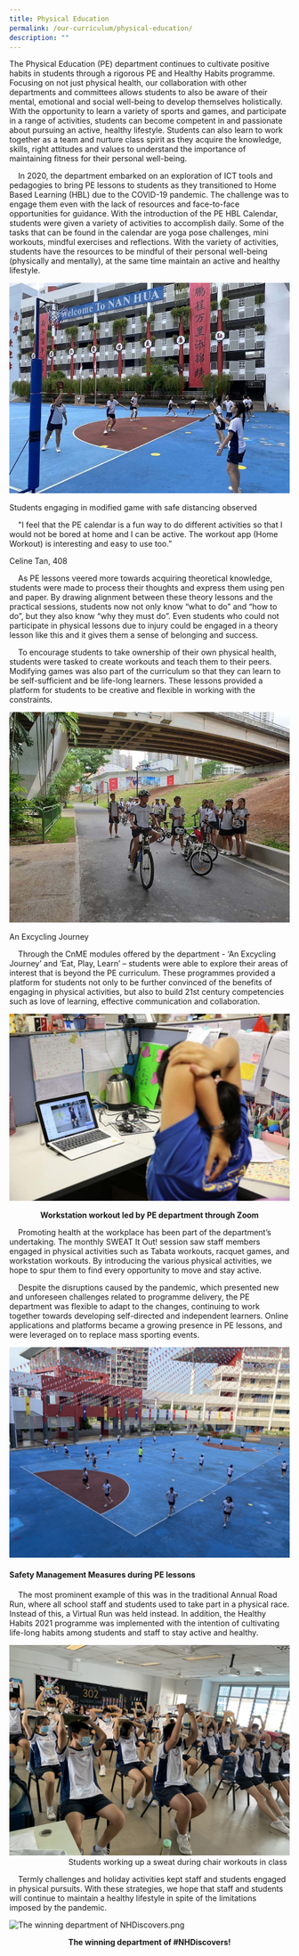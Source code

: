 ```yaml
---
title: Physical Education
permalink: /our-curriculum/physical-education/
description: ""
---
```

The Physical Education (PE) department continues to cultivate positive habits in students through a rigorous PE and Healthy Habits programme. Focusing on not just physical health, our collaboration with other departments and committees allows students to also be aware of their mental, emotional and social well-being to develop themselves holistically. With the opportunity to learn a variety of sports and games, and participate in a range of activities, students can become competent in and passionate about pursuing an active, healthy lifestyle. Students can also learn to work together as a team and nurture class spirit as they acquire the knowledge, skills, right attitudes and values to understand the importance of maintaining fitness for their personal well-being.

    In 2020, the department embarked on an exploration of ICT tools and pedagogies to bring PE lessons to students as they transitioned to Home Based Learning (HBL) due to the COVID-19 pandemic. The challenge was to engage them even with the lack of resources and face-to-face opportunities for guidance. With the introduction of the PE HBL Calendar, students were given a variety of activities to accomplish daily. Some of the tasks that can be found in the calendar are yoga pose challenges, mini workouts, mindful exercises and reflections. With the variety of activities, students have the resources to be mindful of their personal well-being (physically and mentally), at the same time maintain an active and healthy lifestyle.

![Students engaging in modified game with safe distancing observed.JPG](/images/Students%20engaging%20in%20modified%20game%20with%20safe%20distancing%20observed.jpg)

Students engaging in modified game with safe distancing observed

    "I feel that the PE calendar is a fun way to do different activities so that I would not be bored at home and I can be active. The workout app (Home Workout) is interesting and easy to use too.”  

Celine Tan, 408

    As PE lessons veered more towards acquiring theoretical knowledge, students were made to process their thoughts and express them using pen and paper. By drawing alignment between these theory lessons and the practical sessions, students now not only know “what to do” and “how to do”, but they also know “why they must do”. Even students who could not participate in physical lessons due to injury could be engaged in a theory lesson like this and it gives them a sense of belonging and success.  

    To encourage students to take ownership of their own physical health, students were tasked to create workouts and teach them to their peers. Modifying games was also part of the curriculum so that they can learn to be self-sufficient and be life-long learners. These lessons provided a platform for students to be creative and flexible in working with the constraints.

![An Excycling Journey.jpeg](/images/An%20Excycling%20Journey.jpeg)

An Excycling Journey

    Through the CnME modules offered by the department - ‘An Excycling Journey’ and ‘Eat, Play, Learn’ – students were able to explore their areas of interest that is beyond the PE curriculum. These programmes provided a platform for students not only to be further convinced of the benefits of engaging in physical activities, but also to build 21st century competencies such as love of learning, effective communication and collaboration.

![Workstation workout led by PE department through Zoom.JPG](/images/Workstation%20workout%20led%20by%20PE%20department%20through%20Zoom.jpg)

<p style="text-align: center"><strong>Workstation workout led by PE department through Zoom</strong></p>

  

    Promoting health at the workplace has been part of the department’s undertaking. The monthly SWEAT It Out! session saw staff members engaged in physical activities such as Tabata workouts, racquet games, and workstation workouts. By introducing the various physical activities, we hope to spur them to find every opportunity to move and stay active.  

  

    Despite the disruptions caused by the pandemic, which presented new and unforeseen challenges related to programme delivery, the PE department was flexible to adapt to the changes, continuing to work together towards developing self-directed and independent learners. Online applications and platforms became a growing presence in PE lessons, and were leveraged on to replace mass sporting events. 

  

![Safe Management Measures during PE lessons.jpg](/images/Safe%20Management%20Measures%20during%20PE%20lessons.jpg)  

  

#### Safety Management Measures during PE lessons   

  

    The most prominent example of this was in the traditional Annual Road Run, where all school staff and students used to take part in a physical race. Instead of this, a Virtual Run was held instead. In addition, the Healthy Habits 2021 programme was implemented with the intention of cultivating life-long habits among students and staff to stay active and healthy.   

  

![Students working up a sweat during chair workouts in class.jpg](/images/Students%20working%20up%20a%20sweat%20during%20chair%20workouts%20in%20class.jpg)  
                           Students working up a sweat during chair workouts in class  

  

    Termly challenges and holiday activities kept staff and students engaged in physical pursuits. With these strategies, we hope that staff and students will continue to maintain a healthy lifestyle in spite of the limitations imposed by the pandemic.  
  
![The winning department of NHDiscovers.png](/images/The%20winning%20department%20of%20NHDiscovers.png)  
  
<p style="text-align: center"><strong>The winning department of #NHDiscovers!</strong></p>